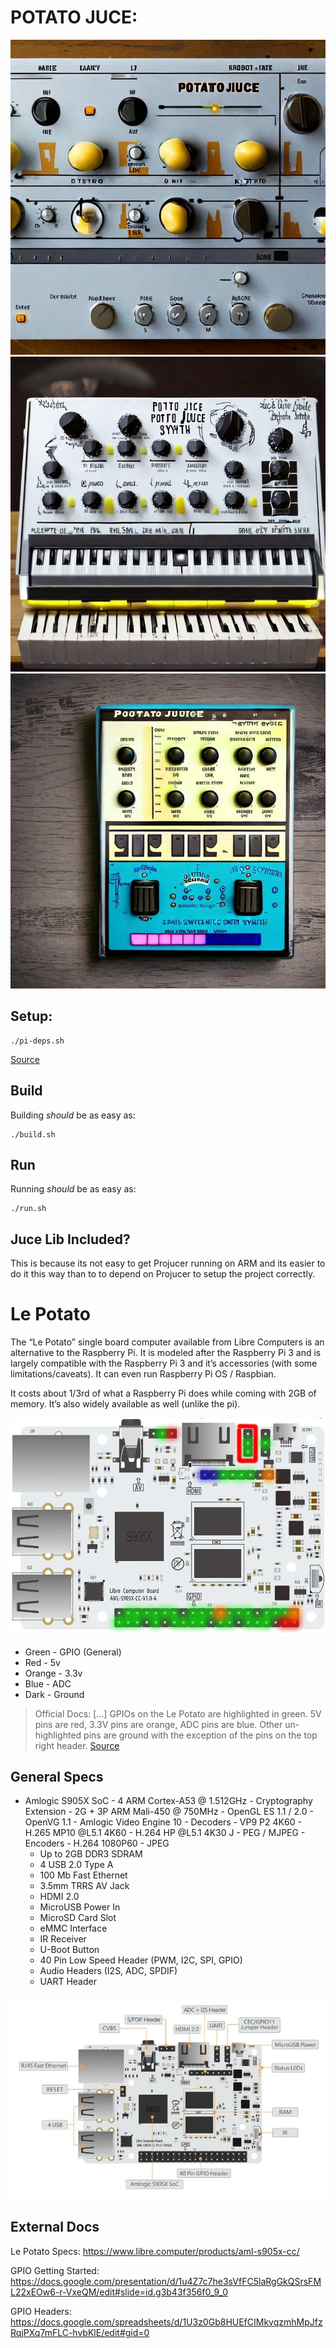 # POTATO JUCE:

![proto1](docs/proto_lol/proto1.jpeg)
![proto2](docs/proto_lol/proto2.jpeg)
![proto3](docs/proto_lol/proto3.jpeg)

## Setup:
```
./pi-deps.sh
```
[Source](https://github.com/juce-framework/JUCE/blob/master/docs/Linux%20Dependencies.md)

## Build

Building *should* be as easy as:
```
./build.sh
```

## Run
Running *should* be as easy as:
```
./run.sh
```

## Juce Lib Included?
This is because its not easy to get Projucer running on ARM and its easier to do it this way than to to depend on Projucer to setup the project correctly. 

# Le Potato

The “Le Potato” single board computer available from Libre Computers is an alternative to the Raspberry Pi. It is modeled after the Raspberry Pi 3 and is largely compatible with the Raspberry Pi 3 and it’s accessories (with some limitations/caveats). It can even run Raspberry Pi OS / Raspbian.

It costs about 1/3rd of what a Raspberry Pi does while coming with 2GB of memory. It’s also widely available as well (unlike the pi).

![Board Image](docs/board_img.png)

- Green - GPIO (General)
- Red - 5v
- Orange - 3.3v
- Blue - ADC
- Dark - Ground

> Official Docs: [...] GPIOs on the Le Potato are highlighted in green. 5V pins are red, 3.3V pins are orange, ADC pins are blue. Other un-highlighted pins are ground with the exception of the pins on the top right header.
[Source](https://www.libre.computer/blogs/gpio-headers-reference-for-aml-s905x-cc/)

## General Specs

- Amlogic S905X SoC
       - 4 ARM Cortex-A53 @ 1.512GHz
            - Cryptography Extension
        - 2G + 3P ARM Mali-450 @ 750MHz
            - OpenGL ES 1.1 / 2.0
            - OpenVG 1.1
        - Amlogic Video Engine 10
            - Decoders
                - VP9 P2 4K60
                - H.265 MP10 @L5.1 4K60
                - H.264 HP @L5.1 4K30
               J - PEG / MJPEG
            - Encoders
                - H.264 1080P60
                - JPEG
    - Up to 2GB DDR3 SDRAM
    - 4 USB 2.0 Type A
    - 100 Mb Fast Ethernet
    - 3.5mm TRRS AV Jack
    - HDMI 2.0
    - MicroUSB Power In
    - MicroSD Card Slot
    - eMMC Interface
    - IR Receiver
    - U-Boot Button
    - 40 Pin Low Speed Header (PWM, I2C, SPI, GPIO)
    - Audio Headers (I2S, ADC, SPDIF)
    - UART Header

![image](docs/board_img2.png)

## External Docs

Le Potato Specs:
https://www.libre.computer/products/aml-s905x-cc/

GPIO Getting Started:
https://docs.google.com/presentation/d/1u4Z7c7he3sVfFC5laRgGkQSrsFML22xEOw6-r-VxeQM/edit#slide=id.g3b43f356f0_9_0

GPIO Headers:
https://docs.google.com/spreadsheets/d/1U3z0Gb8HUEfCIMkvqzmhMpJfzRqjPXq7mFLC-hvbKlE/edit#gid=0
